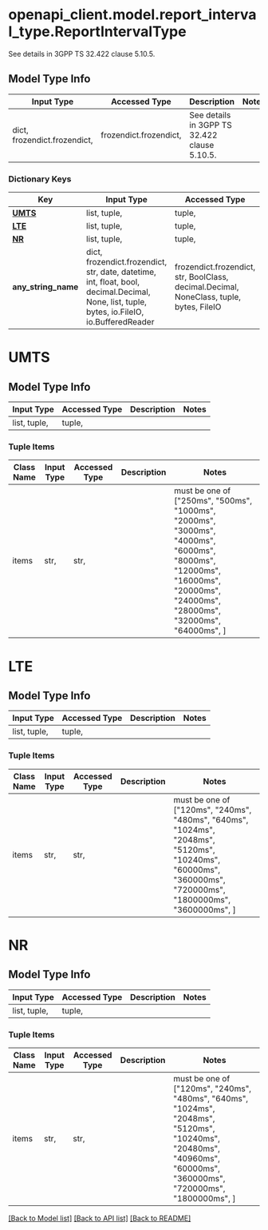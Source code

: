 # openapi_client.model.report_interval_type.ReportIntervalType

See details in 3GPP TS 32.422 clause 5.10.5.

## Model Type Info
Input Type | Accessed Type | Description | Notes
------------ | ------------- | ------------- | -------------
dict, frozendict.frozendict,  | frozendict.frozendict,  | See details in 3GPP TS 32.422 clause 5.10.5. | 

### Dictionary Keys
Key | Input Type | Accessed Type | Description | Notes
------------ | ------------- | ------------- | ------------- | -------------
**[UMTS](#UMTS)** | list, tuple,  | tuple,  |  | [optional] 
**[LTE](#LTE)** | list, tuple,  | tuple,  |  | [optional] 
**[NR](#NR)** | list, tuple,  | tuple,  |  | [optional] 
**any_string_name** | dict, frozendict.frozendict, str, date, datetime, int, float, bool, decimal.Decimal, None, list, tuple, bytes, io.FileIO, io.BufferedReader | frozendict.frozendict, str, BoolClass, decimal.Decimal, NoneClass, tuple, bytes, FileIO | any string name can be used but the value must be the correct type | [optional]

# UMTS

## Model Type Info
Input Type | Accessed Type | Description | Notes
------------ | ------------- | ------------- | -------------
list, tuple,  | tuple,  |  | 

### Tuple Items
Class Name | Input Type | Accessed Type | Description | Notes
------------- | ------------- | ------------- | ------------- | -------------
items | str,  | str,  |  | must be one of ["250ms", "500ms", "1000ms", "2000ms", "3000ms", "4000ms", "6000ms", "8000ms", "12000ms", "16000ms", "20000ms", "24000ms", "28000ms", "32000ms", "64000ms", ] 

# LTE

## Model Type Info
Input Type | Accessed Type | Description | Notes
------------ | ------------- | ------------- | -------------
list, tuple,  | tuple,  |  | 

### Tuple Items
Class Name | Input Type | Accessed Type | Description | Notes
------------- | ------------- | ------------- | ------------- | -------------
items | str,  | str,  |  | must be one of ["120ms", "240ms", "480ms", "640ms", "1024ms", "2048ms", "5120ms", "10240ms", "60000ms", "360000ms", "720000ms", "1800000ms", "3600000ms", ] 

# NR

## Model Type Info
Input Type | Accessed Type | Description | Notes
------------ | ------------- | ------------- | -------------
list, tuple,  | tuple,  |  | 

### Tuple Items
Class Name | Input Type | Accessed Type | Description | Notes
------------- | ------------- | ------------- | ------------- | -------------
items | str,  | str,  |  | must be one of ["120ms", "240ms", "480ms", "640ms", "1024ms", "2048ms", "5120ms", "10240ms", "20480ms", "40960ms", "60000ms", "360000ms", "720000ms", "1800000ms", ] 

[[Back to Model list]](../../README.md#documentation-for-models) [[Back to API list]](../../README.md#documentation-for-api-endpoints) [[Back to README]](../../README.md)

